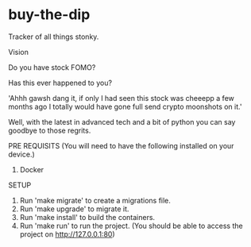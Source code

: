 # buy-the-dip
Tracker of all things stonky.

Vision

Do you have stock FOMO?

Has this ever happened to you? 

'Ahhh gawsh dang it, if only I had seen this stock was cheeepp a few months ago I totally would have gone full send crypto moonshots on it.'

Well, with the latest in advanced tech and a bit of python you can say goodbye to those regrits.


PRE REQUISITS (You will need to have the following installed on your device.)

1. Docker

SETUP

1. Run 'make migrate' to create a migrations file.
2. Run 'make upgrade' to migrate it.
3. Run 'make install' to build the containers.
4. Run 'make run' to run the project. (You should be able to access the project on http://127.0.0.1:80)
